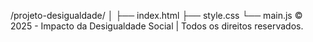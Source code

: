 /projeto-desigualdade/
│
├── index.html
├── style.css
└── main.js
© 2025 - Impacto da Desigualdade Social | Todos os direitos reservados.
